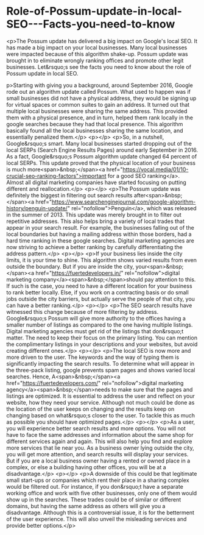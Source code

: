 # Role-of-Possum-update-in-local-SEO---Facts-you-need-to-know
&lt;p>The Possum update has delivered a big impact on Google's local SEO. It has made a big impact on your local businesses. Many local businesses were impacted because of this algorithm shake-up. Possum update was brought in to eliminate wrongly ranking offices and promote other legit businesses. Let&amp;rsquo;s see the facts you need to know about the role of Possum update in local SEO.

p>Starting with giving you a background, around September 2016, Google rode out an algorithm update called Possum. What used to happen was if small businesses did not have a physical address, they would be signing up for virtual spaces or common suites to gain an address. It turned out that multiple local businesses were sharing the same address. This provided them with a physical presence, and in turn, helped them rank locally in the google searches because they had that local presence. This algorithm basically found all the local businesses sharing the same location, and essentially penalized them.&lt;/p> &lt;p>&lt;/p> &lt;p>So, in a nutshell, Google&amp;rsquo;s smart. Many local businesses started dropping out of the local SERPs (Search Engine Results Pages) around early September in 2016. As a fact, Google&amp;rsquo;s Possum algorithm update changed 64 percent of local SERPs. This update proved that the physical location of your business is much more&lt;span>&amp;nbsp;&lt;/span>&lt;a href="https://vocal.media/01/10-crucial-seo-ranking-factors">important for a good SEO ranking&lt;/a>. Almost all digital marketing companies have started focusing on putting different and reallocation.&lt;/p> &lt;p>&lt;/p> &lt;p>The Possum update was definitely the biggest in filtering out search results after&lt;span>&amp;nbsp;&lt;/span>&lt;a href="https://www.searchenginejournal.com/google-algorithm-history/penguin-update/" rel="nofollow">Penguin&lt;/a>, which was released in the summer of 2013. This update was merely brought in to filter out repetitive addresses. This also helps bring a variety of local trades that appear in your search result. For example, the businesses falling out of the local boundaries but having a mailing address within those borders, had a hard time ranking in these google searches. Digital marketing agencies are now striving to achieve a better ranking by carefully differentiating the address pattern.&lt;/p> &lt;p>&lt;/p> &lt;p>If your business lies inside the city limits, it is your time to shine. This algorithm shows varied results from even outside the boundary. But if you are inside the city, your&lt;span>&amp;nbsp;&lt;/span>&lt;a href="https://fuertedevelopers.in/" rel="nofollow">digital marketing company&lt;/a>&lt;span>&amp;nbsp;&lt;/span>should pay attention to this. If such is the case, you need to have a different location for your business to rank better locally. Else, if you work on a contracting basis or do small jobs outside the city barriers, but actually serve the people of that city, you can have a better ranking.&lt;/p> &lt;p>&lt;/p> &lt;p>The SEO search results have witnessed this change because of more filtering by address. Google&amp;rsquo;s Possum will give more authority to the offices having a smaller number of listings as compared to the one having multiple listings. Digital marketing agencies must get rid of the listings that don&amp;rsquo;t matter. The need to keep their focus on the primary listing. You can mention the complimentary listings in your descriptions and your websites, but avoid creating different ones.&lt;/p> &lt;p>&lt;/p> &lt;p>The local SEO is now more and more driven to the user. The keywords and the way of typing them is significantly impacting the search results. To determine what will appear in the three-pack listing, google prevents spam pages and shows varied local searches. Hence, A&lt;span>&amp;nbsp;&lt;/span>&lt;a href="https://fuertedevelopers.com/" rel="nofollow">digital marketing agency&lt;/a>&lt;span>&amp;nbsp;&lt;/span>needs to make sure that the pages and listings are optimized. It is essential to address the user and reflect on your website, how they need your service. Although not much could be done as the location of the user keeps on changing and the results keep on changing based on what&amp;rsquo;s closer to the user. To tackle this as much as possible you should have optimized pages.&lt;/p> &lt;p>&lt;/p> &lt;p>As a user, you will experience better search results and more options. You will not have to face the same addresses and information about the same shop for different services again and again. This will also help you find and explore more services that lie near you. As a business owner lying outside the city, you will get more attention, and search results will display your services. But if you are a local business owner having a rented or owned place in a complex, or else a building having other offices, you will be at a disadvantage.&lt;/p> &lt;p>&lt;/p> &lt;p>A downside of this could be that legitimate small start-ups or companies which rent their place in a sharing complex would be filtered out. For instance, if you don&amp;rsquo;t have a separate working office and work with five other businesses, only one of them would show up in the searches. These trades could be of similar or different domains, but having the same address as others will give you a disadvantage. Although this is a controversial issue, it is for the betterment of the user experience. This will also unveil the misleading services and provide better options.&lt;/p>
